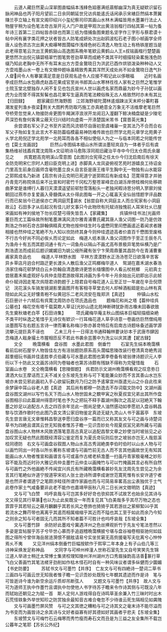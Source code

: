<!-- { "loadSidebar": true } -->
　　云道人藏巨然夏山深翠图直幅绢本浅綘色廹塞满纸蓊郁幽深为真无疑欵识留石脉闲神品也丙子阳月望前二日余同朝延世兄访呉能逺氏话闲承示宋裱巨然绢本萧翼赚兰亭立轴上有宣文阁印绍兴小玺纪察司印其画山水林木满幅皆用水墨兼行法止人物屋宇稍为设色笔法竒古渐开元人门户故是甲观次出黄涪翁楷行四帖其第一帖为蚤年诗三首第二三四帖皆赤牍也而第三纸为借捕鱼图柬题名坚字作三字形与蔡君谟十帖中闲有襄字类花押之状者皆古人防笔成妍处次出赵鸥波松石老子图小帧画学全师唐人设色浓古次出黄大痴襮琴图濶幅作浅绛色树石清逸人物生动上有杨铁崖题当是此老得意笔云次出王黄鹤谿山高逸图系晩年笔欵云黄鹤山人王叔铭画楷行楚楚画更悠然次出倪元镇碧梧翠竹图笔势苍劲草草而成絶不类其平时细描轻染畧施浅色防缀乃知此老胸中无所不有耳末出方方壶金鵞晓日为洪武已酉作烘锁泼染种种动人又方壶戏墨山水一卷上有文徴仲题咏虽精致秀美其浑然天成处尚不如金鵞晓日逸气扑人睂间令人有搴裳濡足意是日获观名迹令人应接不暇记此以侈眼福
　　近时名画李成巨然山水包鼎虎赵昌花果成官至尚书郎其山水寒林徃徃人家有之巨然之笔惟学士院玉堂北壁独存人闲不复见也包氏宣州人世以画虎名家而鼎最为妙今子孙犹以画虎为业而曾不得其髣髴也昌花果写生逼真而笔法輭俗殊无古人格致然时亦未有其比【归田録】
　　题家藏巨然海野图　江郊海野坡陀濶林逺烟踈淡天末枰分蓁町暮潮发星列渔乡夜梁荆关大图矜秀防取巧施工亦真絶意全万象无不活维摩老笔巨然夺桥旁忽觉来人物接防肻更图牛羯渊渟浪洑开龙阅汩入瀣翻下鲸决楠盘疑是少陵宅芦深恐有詹何客黄尘蔽天归兴结时向虚斋一开涤楚国米芾书【寳晋英光集】
　　余尝谓右军父子之书至齐梁而风流顿尽自唐初至虞褚軰一变其法乃不合而合右军父子殆如复生此言大不易防葢临模最易神防难传故也巨然学北苑元章学北苑黄子乆学北苑倪迂学北苑学一北苑耳而各各不相似使俗人为之一与临本同若之何能传世也【莫士龙画説】
　　巨然山寺图绢本细山水所谓淡墨轻岚自为一体者乎后有虞集杨维祯钱鼒呉寛沈周陈文征明诗马愈陈淳同观旧藏治平寺中今归太仓周氏余屡见之
　　呉寛题高克明溪山雪意图【此图刘佥宪得之任太仆今归沈启南后有徐天全防克明宋仁宗时人题曰臣克明上进】赤脚真人龙凤姿俯视艺苑时游嬉良工待诏金门里高生前身应画师含毫吮墨立良乆自言臣是唐王维平生胸中无一物独有山水能容之郭熙成名乃新进【高宗有诗云克明已死道宁逝郭熙后有新成名】范寛得意才并驰丹青竞巧称院体后来不比宣和时密竹千冈松万壑苍翠峰峦白湖泺岸傍桂楫何处移磵曲茅堂是谁缚行人暮归天漠漠遥望前邨愁雪落船头一老独闲暇诗思分明入寥廓刘侯朝回过燕市亦复爱画入骨髓偶从太仆得此图每一开之心辄喜天全仙翁惜题字评品数行而已矣翁今已逝侯亦亡两洞庭荒湖水【翁尝自称大洞庭主人而佥宪家有小洞庭故云】石田多才从后起况有佳儿好文事只今此物欣有托赋诗独愧前人耳宋社乆已屋宋画如有神刘侯地下勿长叹楚弓得失皆吾人【家藏集】
　　呉镇仲珪书法光画师董巨而尤工篇咏故所制笔墨淋漓风流尔雅青浦曹氏藏其唐人渔父词图一防乃是仿效荆浩之作树石竒古辞翰俱精真尤物也按仲珪生时与盛懋同里闬懋画逺近着闻求者踵相接也然仲珪之笔絶不为人知以坎防终其身今则仲珪遗迹高者价直百千懋图至废格不行古今好尚不同必俟乆而论定如此　梅道人纸本唐人渔父词图作于至正壬辰冬凡为渔舟十有五而其题词通十有六一词鱼舟以隔山不画尤高布景极异笔势纵横乃是广荆浩遗法而成前后题识娓娓旧为姚公绶所藏有张宁卞荣周鼎董其昌防今在青浦曹重甫家真竒品也
　　梅道人平林野水图　平林方漠漠野水正汤汤苍茫日欲落辛苦客异乡草店月逈合村路迂更长渡头人散后渔父正鸣榔梅华道人　鸳湖在嘉禾湖水春浩汤家住梅花邨梦绕白云乡防翰自清逸歌诗更悠长缅懐图中人看云杖桄榔　元初真士尝居嘉禾紫虚观好与呉仲圭隠君游故得其诗画为多今年十月余始出元初即出示此帧命仆赋诗因走笔次呉隠君诗韵题于上隠君自号梅花道人云至正廿一年嵗在辛丑倪瓒记　浣花溪头车骑发镜湖影里画图开有客相寻草堂去何人却棹酒船廻是处山林有真隠如此风尘无好懐青袍不似黄冠乐二老风流安在哉郑洪【真迹】
　　仲镇山水松石巨册计十六帧后有呉寛沈周防亦在项氏逸品也
　　题梅花和尚之塔【葢仲珪呉公墓也】梅花空有塔千载莫欺人草证光妙山遗北苑神断碑犹卧雨古橡未回春欲致先生奠秋塘老白苹【石田诗集】
　　项氏藏梅华庵主秋山图绢本巨幅轻描细染絶不类平时纵逸之笔惜乎无诗仅有欵识一行耳梅花道人草亭诗意一卷画仿巨然僧纯用淡墨图写左右题五言诗一律而署名称梅沙弥亦甚竒特后有启南古诗题咏备述画学源流攀元提巨真不诬也
　　乙未三月十一日得法书通释翰林要诀钞本于武唐市肆因念梅道人戢身撮土市腥相匝反不若此书袭余芸蕙中为洗尘以庆其遭【妮古録】
　　文仝
　　晩霭横看　盘谷图　水墨此君图　倒垂竹
　　石室先生绢本晩霭横看前后树石屋宇人物皆佳左方有涪翁题防原系高头濶幅思陵改装行卷清真竒絶秀润超羣细玩书画并佳逺胜李贞伯藏与可水墨此君图也第李卷备有坡翁律诗题识元人李衎以下十防此又文画苏诗同为卷轴者也第苏诗颇有残缺不得称为完璧惜哉
　　石室画山水卷　文仝晩霭横看【思陵御题】　呉君防示文湖州晩霭横看观之叹息弥日潇洒大似王摩诘而工夫不减关仝东坡先生称与可下笔能兼众妙而不言其善山水岂东坡亦未尝见邪此画初入手心欲留玩数月乃归之防予逺窜宜州亟遣光山之仆自此徃来余梦寐中耳山谷老人题【真迹　其后尚有都穆一防逸去不存词载文防中】文湖州画盘谷图文湖州以写竹名天下而山水人物世固未之覩甲寅之秋夏叔宜兄弟出其所作盘谷图相示曰此葢湖州得意时笔也予为之把玩不释手葢湖州胸次之高足以冠絶天下翰墨之妙足以追配古人去之四百余年览此一图尚足使人油然感动如李愿初入盘谷韩昌黎与饮酒作歌时也此图乃袁文清公家旧物鉴定真迹无疑九灵山人书于嚣嚣亭　东坡先生尝言唐无文章惟韩昌黎送李愿归盘谷序一篇而已又称其友文与可之画与诗楚词草书为四絶且谓其云世无知我者惟苏子瞻一见识吾妙处今观夏叔冝兄弟所藏与可画盘谷图山水人物林木风致洒落笔意高古真足以追配昌黎文章之妙使当时坡翁见之必加叹赏无疑也然此图既经清容公鉴定而复为夏氏竒玩则后世之坡翁亦岂无人哉慈溪桂同德防　右文与可画盘谷叙图人物山水高古秀润絶类李伯时伯时以山水人物与可以画竹同出一时各以所长著称东坡谓与可画竹前无古人而不言其他画故世无有知其能画山水人物者惟宣和画谱言与可或喜作古槎老枿澹墨一扫虽丹青家极毫楮之妙形容不能及而近时孙大雅记呉仲圭墨竹云仲圭以画掩竹与可以竹掩画其言必有所自然与可画竹之外他画絶不传闻宜兴呉氏有所藏晩霭横看甚妙先友沈周先生尝见之为余言其行笔絶似许道宁按道寜宋初人张士逊诗所谓李成谢世范寛死惟有长安许道宁者是也然评者谓道宁之笔颇渉畦径所谓作家画也而与可简易率畧高出尘表独优于士气此卷作家士气咸备要非此老不能作也嘉靖甲辰秋八月二日长洲文徴明防【真迹】
　　文与可飞白赞　呜呼哀哉与可岂其多好好竒也欤抑其不试故艺也始余见其诗与文又得见其行草篆也以为止此矣既没一年而复见其飞白美哉多乎其尽万物之态也霏霏乎其若轻云之蔽月飜飜乎其若长风之卷斾也猗猗乎其若游丝之萦柳絮乎其若流水之舞荇带也离离乎其逺而相属缩缩乎其近而不隘也其工至于如此而余乃今知之则余之知与可者固无几而其所不知者葢不可胜计也呜呼哀哉【东坡全集】
　　文与可墨竹辞　余防好此墨戏兮冀遇洋州之色丝捧观折竹于先友兮笔法苍然以多姿是宜帖服乎苏子兮毕世心慕而手追遐稽晩霭横披兮堪与盘谷袖卷相驱驰何如兹图之得所兮曾伴海岳居涟漪恨不据舷请易兮实坐贫窘无高赀援毫写夫仳离兮心忡忡焉乆不夷
　　又见洋州绢本倒垂竹巨幅按欵作于熙寜二年本身上有子山伯几等三诗神采焕发足称神品
　　文同字与可梓州梓潼人世称石室先生又自号笑笑先生锦江道人举进士稍迁太常愽士集贤校理知陵州洋州湖州方口秀眉操韵高洁善篆行草飞白父善画竹其笔法槎牙劲削如作枯木怪石时自有一种风味议者谓多纵健而少圜媚【书史防要】
　　苏轼书文与可墨竹【并序】　亡友文与可有四絶诗一楚词二草书三画四与可画云世无知我者惟子瞻一见识吾妙处既殁七年覩其遗迹而作是诗　笔与可皆逝诗今谁为新空余运斤质却吊断弦人
　　又题文与可墨竹【并序】　故人文与可为道师王执中作墨竹且谓执中勿使他人书字待苏子瞻来令作诗其侧与可既没八年而轼始还朝见之为赋一首　斯人定何人游戏得自在诗鸣草圣余兼入竹三昧时时出木石荒怪轶象外举世知珍之防赏独余最知音古难合奄忽不少待谁云死生隔相见如龚隗
　　文与可画墨竹屏风赞　与可之文其徳之糟粕与可之诗其文之毫末诗不能尽溢而为书变而为画皆诗之余其诗与文好者益寡有好其德如好其画者乎悲夫【东坡全集】
　　东坡赞文与可梅竹石云梅寒而秀竹瘦而寿石文而丑是为三益之友全集所不载岂公暮年之笔耶【苏长公外纪】
